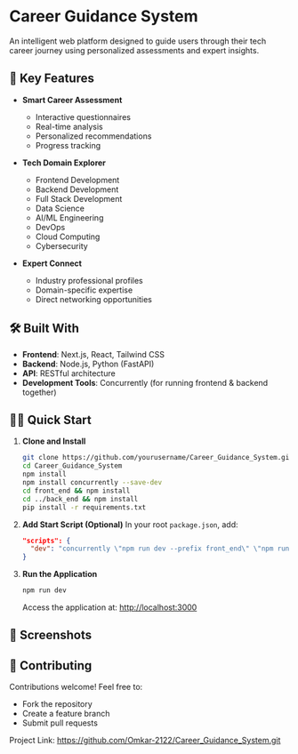 # Career Guidance System

An intelligent web platform designed to guide users through their tech career journey using personalized assessments and expert insights.



## 🚀 Key Features

- **Smart Career Assessment**
  - Interactive questionnaires
  - Real-time analysis
  - Personalized recommendations
  - Progress tracking

- **Tech Domain Explorer**
  - Frontend Development
  - Backend Development
  - Full Stack Development
  - Data Science
  - AI/ML Engineering
  - DevOps
  - Cloud Computing
  - Cybersecurity

- **Expert Connect**
  - Industry professional profiles
  - Domain-specific expertise
  - Direct networking opportunities

## 🛠️ Built With

- **Frontend**: Next.js, React, Tailwind CSS
- **Backend**: Node.js, Python (FastAPI)
- **API**: RESTful architecture
- **Development Tools**: Concurrently (for running frontend & backend together)

## 🏃‍♂️ Quick Start

1. **Clone and Install**
   ```bash
   git clone https://github.com/yourusername/Career_Guidance_System.git
   cd Career_Guidance_System
   npm install
   npm install concurrently --save-dev
   cd front_end && npm install
   cd ../back_end && npm install
   pip install -r requirements.txt
   ```

2. **Add Start Script (Optional)**
   In your root `package.json`, add:
   ```json
   "scripts": {
     "dev": "concurrently \"npm run dev --prefix front_end\" \"npm run dev --prefix back_end\""
   }
   ```

3. **Run the Application**
   ```bash
   npm run dev
   ```
   Access the application at: [http://localhost:3000](http://localhost:3000)

## 📱 Screenshots



## 🤝 Contributing

Contributions welcome! Feel free to:
- Fork the repository
- Create a feature branch
- Submit pull requests


Project Link: https://github.com/Omkar-2122/Career_Guidance_System.git
